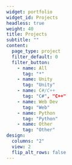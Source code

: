 ```yaml
---
widget: portfolio
widget_id: Projects
headless: true
weight: 40
title: Projects
subtitle: ""
content:
  page_type: project
  filter_default: 0
  filter_button:
    - name: All
      tag: "*"
    - name: Unity
      tag: "Unity"
    - name: C#/C++
      tag: "C#", "C++"
    - name: Web Dev
      tag: "Web"
    - name: Python
      tag: "Python"
    - name: Other
      tag: "Other"
design:
  columns: "2"
  view: 2
  flip_alt_rows: false
---
```

